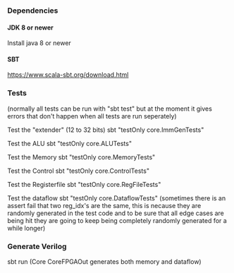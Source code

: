 ### Dependencies

#### JDK 8 or newer

Install java 8 or newer

#### SBT

https://www.scala-sbt.org/download.html  

### Tests
(normally all tests can be run with "sbt test" but at the moment it gives errors that don't happen when all tests are run seperately)

Test the "extender" (12 to 32 bits)
sbt "testOnly core.ImmGenTests"

Test the ALU
sbt "testOnly core.ALUTests"  

Test the Memory
sbt "testOnly core.MemoryTests" 

Test the Control
sbt "testOnly core.ControlTests" 

Test the Registerfile
sbt "testOnly core.RegFileTests" 

Test the dataflow
sbt "testOnly core.DataflowTests" 
(sometimes there is an assert fail that two reg_idx's are the same, this is necause they are randomly generated in the test code and to be sure that all edge cases are being hit they are going to keep being completely randomly generated for a while longer)

### Generate Verilog
sbt run
(Core CoreFPGAOut generates both memory and dataflow)
